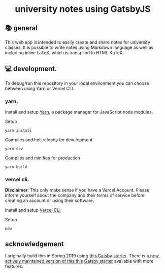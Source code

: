 <h1 align="center">
university notes using GatsbyJS
 </h1>

## :books: general

This web app is intended to easily create and share notes for university classes. It is possible to write notes using Markdown language as well as including inline LaTeX, which is transpiled to HTML KaTeX.

## :computer: development.

To debug/run this repository in your local environment you can choose between using Yarn or Vercel CLI.

### yarn.

Install and setup [Yarn](https://yarnpkg.com/getting-started/install), a package manager for JavaScript node modules.

Setup

```
yarn install
```

Compiles and hot-reloads for development

```
yarn dev
```

Compiles and minifies for production

```
yarn build
```

### vercel cli.

**Disclaimer**: This only make sense if you have a Vercel Account. Please inform yourself about the company and their terms of service before creating an account or using their software.

Install and setup [Vercel CLI](https://vercel.com/download)

Setup

```
now
```

## acknowledgement

I originally build this in Spring 2019 using [this Gatsby starter](https://github.com/patricoferris/gatsby-starter-notes). There is a[ new, actively maintained version of this this Gatsby starter](https://github.com/gatsbyjs/gatsby-starter-notes-theme) available with more features.

